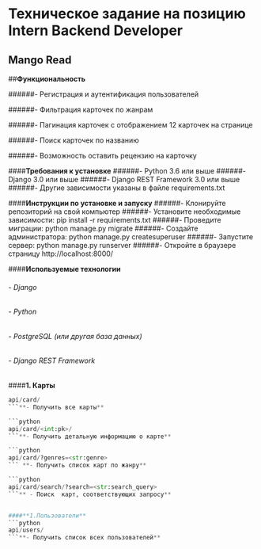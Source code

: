 # Техническое задание на позицию Intern Backend Developer

## Mango Read

##**Функциональность**

######- Регистрация и аутентификация пользователей

######- Фильтрация карточек по жанрам

######- Пагинация карточек с отображением 12 карточек на странице

######- Поиск карточек по названию

######- Возможность оставить рецензию на карточку

####**Требования к установке**
######- Python 3.6 или выше
######- Django 3.0 или выше
######- Django REST Framework 3.0 или выше
######- Другие зависимости указаны в файле requirements.txt

####**Инструкции по установке и запуску**
######- Клонируйте репозиторий на свой компьютер
######- Установите необходимые зависимости: pip install -r requirements.txt
######- Проведите миграции: python manage.py migrate
######- Создайте администратора: python manage.py createsuperuser
######- Запустите сервер: python manage.py runserver
######- Откройте в браузере страницу http://localhost:8000/

####**Используемые технологии**
###### - Django
###### - Python
###### - PostgreSQL (или другая база данных)
###### - Django REST Framework

####**1. Карты**

```python
api/card/
```**- Получить все карты**

```python
api/card/<int:pk>/ 
```**- Получить детальную информацию о карте**

```python
api/card/?genres=<str:genre>
``` **- Получить список карт по жанру**

```python
api/card/search/?search=<str:search_query>
```** - Поиск  карт, соответствующих запросу**


####**1.Пользователи**
```python
api/users/ 
```**- Получить список всех пользователей**
